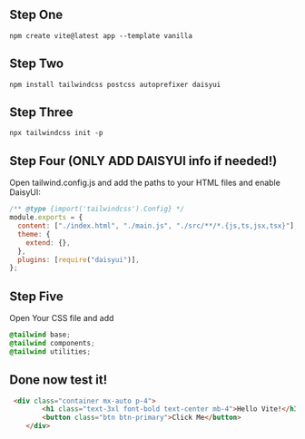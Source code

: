 ## Step One
```
npm create vite@latest app --template vanilla
```

##  Step Two
```
npm install tailwindcss postcss autoprefixer daisyui
```
## Step Three 
``` 
npx tailwindcss init -p
```

## Step Four (ONLY ADD DAISYUI info if needed!)
Open tailwind.config.js and add the paths to your HTML files and enable DaisyUI:
``` JavaScript
/** @type {import('tailwindcss').Config} */
module.exports = {
  content: ["./index.html", "./main.js", "./src/**/*.{js,ts,jsx,tsx}"],
  theme: {
    extend: {},
  },
  plugins: [require("daisyui")],
};

```

## Step Five
Open Your CSS file and add

``` CSS
@tailwind base;
@tailwind components;
@tailwind utilities;
```

## Done now test it!
``` HTML
 <div class="container mx-auto p-4">
        <h1 class="text-3xl font-bold text-center mb-4">Hello Vite!</h1>
        <button class="btn btn-primary">Click Me</button>
    </div>
```